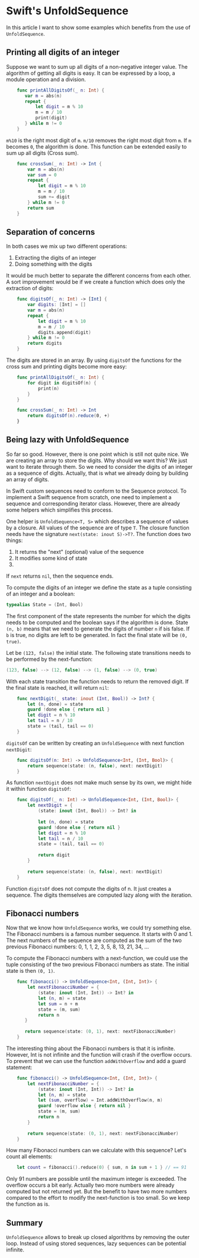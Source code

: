 # Swift's UnfoldSequence
In this article I want to show some examples which benefits from the use of `UnfoldSequence`.

## Printing all digits of an integer
Suppose we want to sum up all digits of a non-negative integer value. The algorithm of getting all digits is easy. It can be expressed by a loop, a module operation and a division.

```Swift
    func printAllDigitsOf(_ n: Int) {
       var m = abs(n)
       repeat {
           let digit = m % 10
           m = m / 10
           print(digit)
       } while m != 0
    }
```

`m%10` is the right most digit of `m`. `m/10` removes the right most digit from `m`. If `m` becomes `0`, the algorithm is done. This function can be extended easily to sum up all digits (Cross sum). 


```Swift
    func crossSum(_ n: Int) -> Int {
        var m = abs(n)
        var sum = 0
        repeat {
            let digit = m % 10
            m = m / 10
            sum += digit
        } while m != 0
        return sum
    }
```

## Separation of concerns
In both cases we mix up two different operations:
1. Extracting the digits of an integer
2. Doing something with the digits

It would be much better to separate the different concerns from each other. A sort improvement would be if we create a function which does only the extraction of digits:

```Swift
    func digitsOf(_ n: Int) -> [Int] {
        var digits: [Int] = []
        var m = abs(n)
        repeat {
            let digit = m % 10
            m = m / 10
            digits.append(digit)
        } while m != 0
        return digits
    }
```

The digits are stored in an array. By using `digitsOf` the functions for the cross sum and printing digits become more easy:

```Swift
    func printAllDigitsOf(_ n: Int) {
        for digit in digitsOf(n) {
            print(n)
        }
    }
```

```Swift
    func crossSum(_ n: Int) -> Int 
        return digitsOf(n).reduce(0, +)
    }
```

## Being lazy with UnfoldSequence
So far so good. However, there is one point which is still not quite nice. We are creating an array to store the digits. Why should we want this? We just want to iterate through them. So we need to consider the digits of an integer as a sequence of digits. Actually, that is what we already doing by building an array of digits.

In Swift custom sequences need to conform to the Sequence protocol. To implement a Swift sequence from scratch, one need to implement a sequence and corresponding iterator class. However, there are already some helpers which simplifies this process.

One helper is `UnfoldSequence<T, S>` which describes a sequence of values by a closure. All values of the sequence are of type `T`. The closure function needs have the signature `next(state: inout S)->T?`. The function does two things:

1. It returns the "next" (optional) value of the sequence
2. It modifies some kind of state
3. 
If `next` returns `nil`, then the sequence ends.

To compute the digits of an integer we define the state as a tuple consisting of an integer and a boolean:

```Swift
typealias State = (Int, Bool)
```

The first component of the state represents the number for which the digits needs to be computed and the boolean says if the algorithm is done. State `(n, b)` means that we need to generate the digits of number `n` if `b`is false. If `b` is true, no digits are left to be generated. In fact the final state will be `(0, true)`. 

Let be `(123, false)` the initial state. The following state transitions needs to be performed by the next-function:

```Swift
(123, false) --> (12, false) --> (1, false) --> (0, true)
```

With each state transition the function needs to return the removed digit. If the final state is reached, it will return `nil`:

```Swift
    func nextDigit(_ state: inout (Int, Bool)) -> Int? {
        let (n, done) = state
        guard !done else { return nil }
        let digit = n % 10
        let tail = n / 10
        state = (tail, tail == 0)
    }
```

`digitsOf` can be written by creating an `UnfoldSequence` with next function `nextDigit`:

```Swift
    func digitsOf(n: Int) -> UnfoldSequence<Int, (Int, Bool)> {
        return sequence(state: (n, false), next: nextDigit)
    }
```

As function `nextDigit` does not make much sense by its own, we might hide it within function `digitsOf`:

```Swift
    func digitsOf(_ n: Int) -> UnfoldSequence<Int, (Int, Bool)> {
        let nextDigit = {
            (state: inout (Int, Bool)) -> Int? in
    
            let (n, done) = state
            guard !done else { return nil }
            let digit = n % 10
            let tail = n / 10
            state = (tail, tail == 0)
 
            return digit
        }
 
        return sequence(state: (n, false), next: nextDigit)
    }
```

Function `digitsOf` does not compute the digits of n. It just creates a sequence. The digits themselves are computed lazy along with the iteration.

## Fibonacci numbers
Now that we know how `UnfoldSequence` works, we could try something else. The Fibonacci numbers is a famous number sequence. It starts with 0 and 1. The next numbers of the sequence are computed as the sum of the two previous Fibonacci numbers: 0, 1, 1, 2, 3, 5, 8, 13, 21, 34, ...

To compute the Fibonacci numbers with a next-function, we could use the tuple consisting of the two previous Fibonacci numbers as state. The initial state is then `(0, 1)`.

```Swift
    func fibonacci() -> UnfoldSequence<Int, (Int, Int)> {
        let nextFibonacciNumber = {
            (state: inout (Int, Int)) -> Int? in
            let (n, m) = state
            let sum = n + m
            state = (m, sum)
            return n
       }
 
       return sequence(state: (0, 1), next: nextFibonacciNumber)
    }
```

The interesting thing about the Fibonacci numbers is that it is infinite. However, Int is not infinite and the function will crash if the overflow occurs. To prevent that we can use the function `addWithOverflow` and add a guard statement:

```Swift
    func fibonacci() -> UnfoldSequence<Int, (Int, Int)> {
        let nextFibonacciNumber = {
            (state: inout (Int, Int)) -> Int? in
            let (n, m) = state
            let (sum, overflow) = Int.addWithOverflow(n, m)
            guard !overflow else { return nil }
            state = (m, sum)
            return n
        }
 
        return sequence(state: (0, 1), next: nextFibonacciNumber)
    }
```

How many Fibonacci numbers can we calculate with this sequence? Let's count all elements:

```Swift
    let count = fibonacci().reduce(0) { sum, n in sum + 1 } // == 91
```

Only 91 numbers are possible until the maximum integer is exceeded. The overflow occurs a bit early. Actually two more numbers were already computed but not returned yet. But the benefit to have two more numbers compared to the effort to modify the next-function is too small. So we keep the function as is.
 
## Summary
`UnfoldSequence` allows to break up closed algorithms by removing the outer loop. Instead of using stored sequences, lazy sequences can be potential infinite.